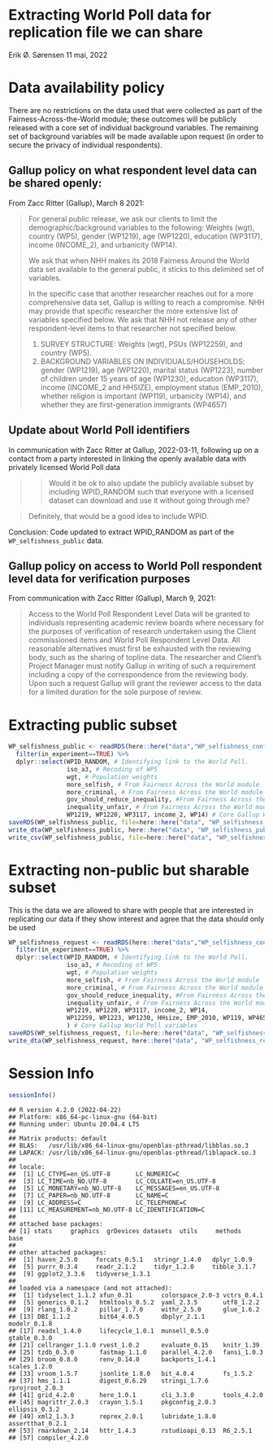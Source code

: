 Extracting World Poll data for replication file we can share
================
Erik Ø. Sørensen
11 mai, 2022

# Data availability policy

There are no restrictions on the data used that were collected as part
of the Fairness-Across-the-World module; these outcomes will be publicly
released with a core set of individual background variables. The
remaining set of background variables will be made available upon
request (in order to secure the privacy of individual respondents).

## Gallup policy on what respondent level data can be shared openly:

From Zacc Ritter (Gallup), March 8 2021:

> For general public release, we ask our clients to limit the
> demographic/background variables to the following: Weights (wgt),
> country (WP5), gender (WP1219), age (WP1220), education (WP3117),
> income (INCOME_2), and urbanicity (WP14).
>
> We ask that when NHH makes its 2018 Fairness Around the World data set
> available to the general public, it sticks to this delimited set of
> variables.
>
> In the specific case that another researcher reaches out for a more
> comprehensive data set, Gallup is willing to reach a compromise. NHH
> may provide that specific researcher the more extensive list of
> variables specified below. We ask that NHH not release any of other
> respondent-level items to that researcher not specified below.
>
> 1.  SURVEY STRUCTURE: Weights (wgt), PSUs (WP12259), and country
>     (WP5).
> 2.  BACKGROUND VARIABLES ON INDIVIDUALS/HOUSEHOLDS: gender (WP1219),
>     age (WP1220), marital status (WP1223), number of children under 15
>     years of age (WP1230), education (WP3117), income (INCOME_2 and
>     HHSIZE), employment status (EMP_2010), whether religion is
>     important (WP119), urbanicity (WP14), and whether they are
>     first-generation immigrants (WP4657)

## Update about World Poll identifiers

In communication with Zacc Ritter at Gallup, 2022-03-11, following up on
a contact from a party interested in linking the openly available data
with privately licensed World Poll data

> > Would it be ok to also update the publicly available subset by
> > including WPID_RANDOM such that everyone with a licensed dataset can
> > download and use it without going through me?

> Definitely, that would be a good idea to include WPID.

Conclusion: Code updated to extract WPID_RANDOM as part of the
`WP_selfishness_public` data.

## Gallup policy on access to World Poll respondent level data for verification purposes

From communication with Zacc Ritter (Gallup), March 9, 2021:

> Access to the World Poll Respondent Level Data will be granted to
> individuals representing academic review boards where necessary for
> the purposes of verification of research undertaken using the Client
> commissioned items and World Poll Respondent Level Data. All
> reasonable alternatives must first be exhausted with the reviewing
> body, such as the sharing of topline data. The researcher and Client’s
> Project Manager must notify Gallup in writing of such a requirement
> including a copy of the correspondence from the reviewing body. Upon
> such a request Gallup will grant the reviewer access to the data for a
> limited duration for the sole purpose of review.

# Extracting public subset

``` r
WP_selfishness_public <- readRDS(here::here("data","WP_selfishness_confidential.rds")) %>%
  filter(in_experiment==TRUE) %>%
  dplyr::select(WPID_RANDOM, # Identifying link to the World Poll.
                iso_a3, # Recoding of WP5 
                wgt, # Population weights
                more_selfish, # From Fairness Across the World module
                more_criminal, # From Fairness Across the World module
                gov_should_reduce_inequality, #From Fairness Across the World module
                inequality_unfair, # From Fairness Across the World module
                WP1219, WP1220, WP3117, income_2, WP14) # Core Gallup World Poll variables
saveRDS(WP_selfishness_public, file=here::here("data", "WP_selfishness_public.rds"))
write_dta(WP_selfishness_public, here::here("data", "WP_selfishness_public.dta"))
write_csv(WP_selfishness_public, file=here::here("data", "WP_selfishness_public.csv"))
```

# Extracting non-public but sharable subset

This is the data we are allowed to share with people that are interested
in replicating our data if they show interest and agree that the data
should only be used

``` r
WP_selfishness_request <- readRDS(here::here("data","WP_selfishness_confidential.rds")) %>%
  filter(in_experiment==TRUE) %>%
  dplyr::select(WPID_RANDOM, # Identifying link to the World Poll.
                iso_a3, # Recoding of WP5 
                wgt, # Population weights
                more_selfish, # From Fairness Across the World module
                more_criminal, # From Fairness Across the World module
                gov_should_reduce_inequality, #From Fairness Across the World module
                inequality_unfair, # From Fairness Across the World module
                WP1219, WP1220, WP3117, income_2, WP14,
                WP12259, WP1223, WP1230, HHsize, EMP_2010, WP119, WP4657
                ) # Core Gallup World Poll variables
saveRDS(WP_selfishness_request, file=here::here("data", "WP_selfishness_request.rds"))
write_dta(WP_selfishness_request, here::here("data", "WP_selfishness_request.dta"))
```

# Session Info

``` r
sessionInfo()
```

    ## R version 4.2.0 (2022-04-22)
    ## Platform: x86_64-pc-linux-gnu (64-bit)
    ## Running under: Ubuntu 20.04.4 LTS
    ## 
    ## Matrix products: default
    ## BLAS:   /usr/lib/x86_64-linux-gnu/openblas-pthread/libblas.so.3
    ## LAPACK: /usr/lib/x86_64-linux-gnu/openblas-pthread/liblapack.so.3
    ## 
    ## locale:
    ##  [1] LC_CTYPE=en_US.UTF-8       LC_NUMERIC=C              
    ##  [3] LC_TIME=nb_NO.UTF-8        LC_COLLATE=en_US.UTF-8    
    ##  [5] LC_MONETARY=nb_NO.UTF-8    LC_MESSAGES=en_US.UTF-8   
    ##  [7] LC_PAPER=nb_NO.UTF-8       LC_NAME=C                 
    ##  [9] LC_ADDRESS=C               LC_TELEPHONE=C            
    ## [11] LC_MEASUREMENT=nb_NO.UTF-8 LC_IDENTIFICATION=C       
    ## 
    ## attached base packages:
    ## [1] stats     graphics  grDevices datasets  utils     methods   base     
    ## 
    ## other attached packages:
    ##  [1] haven_2.5.0     forcats_0.5.1   stringr_1.4.0   dplyr_1.0.9    
    ##  [5] purrr_0.3.4     readr_2.1.2     tidyr_1.2.0     tibble_3.1.7   
    ##  [9] ggplot2_3.3.6   tidyverse_1.3.1
    ## 
    ## loaded via a namespace (and not attached):
    ##  [1] tidyselect_1.1.2 xfun_0.31        colorspace_2.0-3 vctrs_0.4.1     
    ##  [5] generics_0.1.2   htmltools_0.5.2  yaml_2.3.5       utf8_1.2.2      
    ##  [9] rlang_1.0.2      pillar_1.7.0     withr_2.5.0      glue_1.6.2      
    ## [13] DBI_1.1.2        bit64_4.0.5      dbplyr_2.1.1     modelr_0.1.8    
    ## [17] readxl_1.4.0     lifecycle_1.0.1  munsell_0.5.0    gtable_0.3.0    
    ## [21] cellranger_1.1.0 rvest_1.0.2      evaluate_0.15    knitr_1.39      
    ## [25] tzdb_0.3.0       fastmap_1.1.0    parallel_4.2.0   fansi_1.0.3     
    ## [29] broom_0.8.0      renv_0.14.0      backports_1.4.1  scales_1.2.0    
    ## [33] vroom_1.5.7      jsonlite_1.8.0   bit_4.0.4        fs_1.5.2        
    ## [37] hms_1.1.1        digest_0.6.29    stringi_1.7.6    rprojroot_2.0.3 
    ## [41] grid_4.2.0       here_1.0.1       cli_3.3.0        tools_4.2.0     
    ## [45] magrittr_2.0.3   crayon_1.5.1     pkgconfig_2.0.3  ellipsis_0.3.2  
    ## [49] xml2_1.3.3       reprex_2.0.1     lubridate_1.8.0  assertthat_0.2.1
    ## [53] rmarkdown_2.14   httr_1.4.3       rstudioapi_0.13  R6_2.5.1        
    ## [57] compiler_4.2.0
